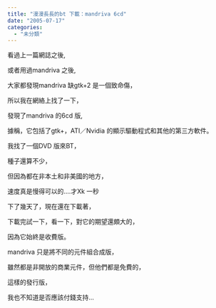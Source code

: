 ```yaml
---
title: "漫漫長長的bt 下載：mandriva 6cd"
date: "2005-07-17"
categories: 
  - "未分類"
---
```


看過上一篇網誌之後,

或者用過mandriva 之後,

大家都發現mandriva 缺gtk+2 是一個致命傷，

所以我在網絡上找了一下，

發現了mandriva 的6cd 版,

據稱，它包括了gtk+，ATI／Nvidia 的顯示驅動程式和其他的第三方軟件。

我找了一個DVD 版來BT，

種子還算不少，

但因為都在非本土和非美國的地方，

速度真是慢得可以的....才Xk 一秒

下了幾天了，現在還在下載著，

下載完試一下，看一下，對它的期望還頗大的，

因為它始終是收費版。

mandriva 只是將不同的元件組合成版，

雖然都是非開放的商業元件，但他們都是免費的，

這樣的發行版，

我也不知道是否應該付錢支持...
